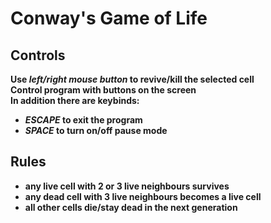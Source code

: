 # Conway's Game of Life

## Controls
**Use _left/right mouse button_ to revive/kill the selected cell**<br />
**Control program with buttons on the screen**<br />
**In addition there are keybinds:**
- **_ESCAPE_ to exit the program**
- **_SPACE_ to turn on/off pause mode**

## Rules
- **any live cell with 2 or 3 live neighbours survives**
- **any dead cell with 3 live neighbours becomes a live cell**
- **all other cells die/stay dead in the next generation**
